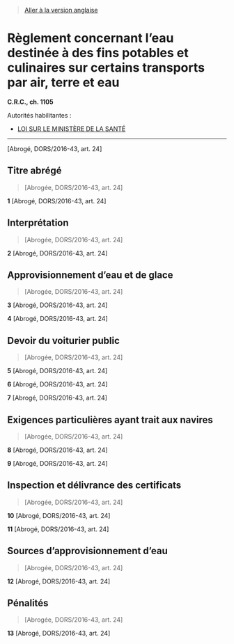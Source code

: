 > [Aller à la version anglaise](/en/Regulations/Consolidated%20Regulations%20of%20Canada/1101-1200/C.R.C.,%20c.%201105.md)

# Règlement concernant l’eau destinée à des fins potables et culinaires sur certains transports par air, terre et eau

**C.R.C., ch. 1105**

Autorités habilitantes : 
- [LOI SUR LE MINISTÈRE DE LA SANTÉ](/fr/Lois/Lois%20du%20Canada/1996/ch.%208.md)

----------


[Abrogé, DORS/2016-43, art. 24]



## Titre abrégé
> [Abrogée, DORS/2016-43, art. 24]



**1** [Abrogé, DORS/2016-43, art. 24]




## Interprétation
> [Abrogée, DORS/2016-43, art. 24]



**2** [Abrogé, DORS/2016-43, art. 24]




## Approvisionnement d’eau et de glace
> [Abrogée, DORS/2016-43, art. 24]



**3** [Abrogé, DORS/2016-43, art. 24]



**4** [Abrogé, DORS/2016-43, art. 24]




## Devoir du voiturier public
> [Abrogée, DORS/2016-43, art. 24]



**5** [Abrogé, DORS/2016-43, art. 24]



**6** [Abrogé, DORS/2016-43, art. 24]



**7** [Abrogé, DORS/2016-43, art. 24]




## Exigences particulières ayant trait aux navires
> [Abrogée, DORS/2016-43, art. 24]



**8** [Abrogé, DORS/2016-43, art. 24]



**9** [Abrogé, DORS/2016-43, art. 24]




## Inspection et délivrance des certificats
> [Abrogée, DORS/2016-43, art. 24]



**10** [Abrogé, DORS/2016-43, art. 24]



**11** [Abrogé, DORS/2016-43, art. 24]




## Sources d’approvisionnement d’eau
> [Abrogée, DORS/2016-43, art. 24]



**12** [Abrogé, DORS/2016-43, art. 24]




## Pénalités
> [Abrogée, DORS/2016-43, art. 24]



**13** [Abrogé, DORS/2016-43, art. 24]


